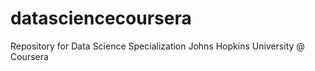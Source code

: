 # datasciencecoursera
Repository for Data Science Specialization Johns Hopkins University @ Coursera
